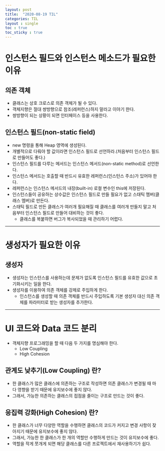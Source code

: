 ```yaml
---
layout: post
title:  "2020-08-19 TIL"
categories: TIL
layout : single
toc : true 
toc_sticky : true
---
```


# 인스턴스 필드와 인스턴스 메소드가 필요한 이유

## 의존 객체
- 클래스는 상호 크로스로 의존 객체가 될 수 있다.
- 객체지향은 절대 쌍방향으로 참조(레퍼런스)하지 말라고 이야기 한다.
- 쌍방향이 되는 상황이 되면 인터페이스 등을 사용한다.

## 인스턴스 필드(non-static field)
- new 명령을 통해 Heap 영역에 생성된다.
- 개별적으로 다뤄야 할 값이라면 인스턴스 필드로 선언하라.(처음부터 인스턴스 필드로 만들어도 좋다.)
- 인스턴스 필드를 다루는 메서드는 인스턴스 메서드(non-static method)로 선언한다.
- 인스턴스 메서드는 호출할 때 반드시 유효한 레퍼런스(인스턴스 주소)가 있어야 한다.
- 레퍼런스는 인스턴스 메서드의 내장(built-in) 로컬 변수인 this에 저장된다.
- 인스턴스들이 공유하는 상수값은 인스턴스 필드로 만들 필요가 없고 스태틱 멤버(클래스 멤버)로 만든다.
- 스태틱 필드로 만든 클래스가 여러개 필요해질 때 클래스를 여러개 만들지 말고 처음부터 인스턴스 필드로 만들어 대비하는 것이 좋다.
    - 클래스를 복붙하면 버그가 복사되었을 때 관리하기 어렵다.

----------
    
# 생성자가 필요한 이유

## 생성자
- 생성자는 인스턴스를 사용하는데 문제가 없도록 인스턴스 필드를 유효한 값으로 초기화시키는 일을 한다.
- 생성자를 이용하여 의존 객체를 강제로 주입하게 한다.
    - 인스턴스를 생성할 때 의존 객체를 반드시 주입하도록 기본 생성자 대신 의존 객체를 파라미터로 받는 생성자를 추가한다.

----------

# UI 코드와 Data 코드 분리

- 객체지향 프로그래밍을 할 때 다음 두 가지를 명심해야 한다.
    - Low Coupling
    - High Cohesion

## **관계도 낮추기(Low Coupling)** 란?
- 한 클래스가 많은 클래스에 의존하는 구조로 작성하면 의존 클래스가 변경될 때 마다 영향을 받기 때문에 유지보수에 좋지 않다.
- 그래서, 가능한 의존하는 클래스의 접점을 줄이는 구조로 만드는 것이 좋다.

## **응집력 강화(High Cohesion)** 란? 
- 한 클래스가 너무 다양한 역할을 수행하면 클래스의 코드가 커지고 변경 사항이 잦아지기 때문에 유지보수에 좋지 않다.
- 그래서, 가능한 한 클래스가 한 개의 역할만 수행하게 만드는 것이 유지보수에 좋다.
- 역할을 작게 쪼개게 되면 해당 클래스를 다른 프로젝트에서 재사용하기가 쉽다.


